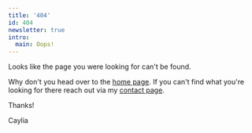 ```yaml
---
title: '404'
id: 404
newsletter: true
intro:
  main: Oops!
---
```


Looks like the page you were looking for can't be found.

Why don't you head over to the [home page](https://chaikenmusic.com/). If you can't find what you're looking for there reach out via my [contact page](https://chaikenmusic.com/contact/).

Thanks!

Caylia